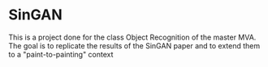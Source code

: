 # SinGAN
This is a project done for the class  Object Recognition of the master MVA. The goal is to replicate the results of the SinGAN paper and to extend them to a "paint-to-painting" context

